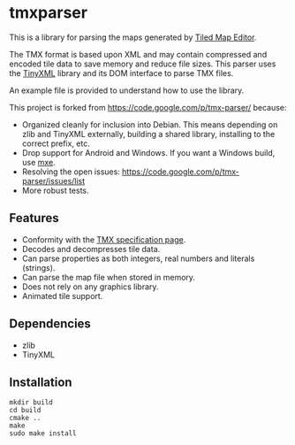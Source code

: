 # tmxparser

This is a library for parsing the maps generated by
[Tiled Map Editor](https://github.com/bjorn/tiled/).

The TMX format is based upon XML and may contain compressed and encoded tile
data to save memory and reduce file sizes. This parser uses the
[TinyXML](http://www.grinninglizard.com/tinyxml/) library and its DOM interface
to parse TMX files.

An example file is provided to understand how to use the library.

This project is forked from https://code.google.com/p/tmx-parser/ because:

 * Organized cleanly for inclusion into Debian. This means depending on zlib
   and TinyXML externally, building a shared library, installing to the correct
   prefix, etc.
 * Drop support for Android and Windows. If you want a Windows build, use
   [mxe](https://github.com/mxe/mxe).
 * Resolving the open issues: https://code.google.com/p/tmx-parser/issues/list
 * More robust tests.

## Features

 * Conformity with the [TMX specification page](http://doc.mapeditor.org/en/latest/reference/tmx-map-format/).
 * Decodes and decompresses tile data.
 * Can parse properties as both integers, real numbers and literals (strings).
 * Can parse the map file when stored in memory.
 * Does not rely on any graphics library.
 * Animated tile support.

## Dependencies

 * zlib
 * TinyXML

## Installation

```
mkdir build
cd build
cmake ..
make
sudo make install
```

